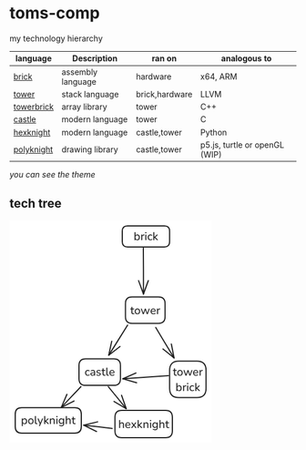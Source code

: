 # toms-comp
my technology hierarchy

|language| Description | ran on | analogous to |
| - | - | - | - |
| [brick](brick.md) | assembly language | hardware | x64, ARM |
| [tower](tower.md) | stack language | brick,hardware | LLVM |
| [towerbrick](towerbrick.md) | array library | tower| C++ |
| [castle](castle.md) | modern language | tower | C |
| [hexknight](hexknight.md)| modern language | castle,tower| Python | 
| [polyknight](polyknight.md) | drawing library | castle,tower | p5.js, turtle or openGL (WIP) | 

*you can see the theme*

## tech tree

![alt text](tech_tree.png)
